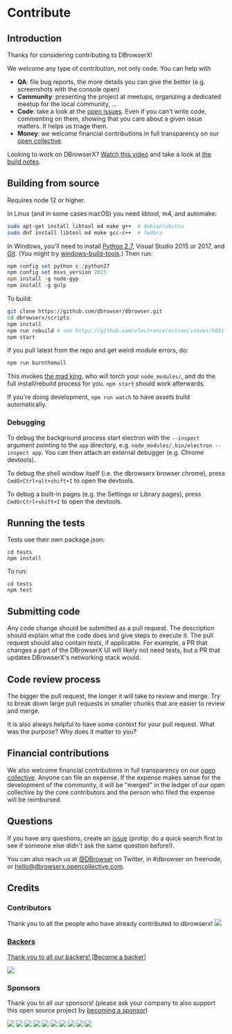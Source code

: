 # Contribute

## Introduction

Thanks for considering contributing to DBrowserX!

We welcome any type of contribution, not only code. You can help with
- **QA**: file bug reports, the more details you can give the better (e.g. screenshots with the console open)
- **Community**: presenting the project at meetups, organizing a dedicated meetup for the local community, ...
- **Code**: take a look at the [open issues](https://github.com/dbrowser/dbrowser/issues). Even if you can't write code, commenting on them, showing that you care about a given issue matters. It helps us triage them.
- **Money**: we welcome financial contributions in full transparency on our [open collective](https://opencollective.com/dbrowserx).

Looking to work on DBrowserX? [Watch this video](https://www.youtube.com/watch?v=YuE9OO-ZDYo) and take a look at [the build notes](./build-notes.md).

## Building from source

Requires node 12 or higher.

In Linux (and in some cases macOS) you need libtool, m4, and automake:

```bash
sudo apt-get install libtool m4 make g++  # debian/ubuntu
sudo dnf install libtool m4 make gcc-c++  # fedora
```

In Windows, you'll need to install [Python 2.7](https://www.python.org/downloads/release/python-2711/), Visual Studio 2015 or 2017, and [Git](https://git-scm.com/download/win). (You might try [windows-build-tools](https://www.npmjs.com/package/windows-build-tools).) Then run:

```powershell
npm config set python c:/python27
npm config set msvs_version 2015
npm install -g node-gyp
npm install -g gulp
```

To build:

```bash
git clone https://github.com/dbrowser/dbrowser.git
cd dbrowserx/scripts
npm install
npm run rebuild # see https://github.com/electron/electron/issues/5851
npm start
```

If you pull latest from the repo and get weird module errors, do:

```bash
npm run burnthemall
```

This invokes [the mad king](http://nerdist.com/wp-content/uploads/2016/05/the-mad-king-game-of-thrones.jpg), who will torch your `node_modules/`, and do the full install/rebuild process for you.
`npm start` should work afterwards.

If you're doing development, `npm run watch` to have assets build automatically.

### Debugging

To debug the background process start electron with the `--inspect` argument pointing to the `app` directory, e.g. `node_modules/.bin/electron --inspect app`.  You can then attach an external debugger (e.g. Chrome devtools).

To debug the shell window itself (i.e. the dbrowserx browser chrome), press `CmdOrCtrl+alt+shift+I` to open the devtools.

To debug a built-in pages (e.g. the Settings or Library pages), press `CmdOrCtrl+shift+I` to open the devtools.

## Running the tests

Tests use their own package.json:

```
cd tests
npm install
```

To run:

```
cd tests
npm test
```

## Submitting code

Any code change should be submitted as a pull request. The description should explain what the code does and give steps to execute it. The pull request should also contain tests, if applicable. For example, a PR that changes a part of the DBrowserX UI will likely not need tests, but a PR that updates DBrowserX's networking stack would.

## Code review process

The bigger the pull request, the longer it will take to review and merge. Try to break down large pull requests in smaller chunks that are easier to review and merge.

It is also always helpful to have some context for your pull request. What was the purpose? Why does it matter to you?

## Financial contributions

We also welcome financial contributions in full transparency on our [open collective](https://opencollective.com/dbrowserx).
Anyone can file an expense. If the expense makes sense for the development of the community, it will be "merged" in the ledger of our open collective by the core contributors and the person who filed the expense will be reimbursed.

## Questions

If you have any questions, create an [issue](https://github.com/dbrowser/dbrowser/issues) (protip: do a quick search first to see if someone else didn't ask the same question before!).

You can also reach us at [@DBrowser](https://twitter.com/dbrowser) on Twitter, in #dbrowser on freenode, or hello@dbrowserx.opencollective.com.

## Credits

### Contributors

Thank you to all the people who have already contributed to dbrowserx!
<a href="/dbrowser/dbrowserx/graphs/contributors"><img src="https://opencollective.com/dbrowserx/contributors.svg?width=890" />


### Backers

Thank you to all our backers! [[Become a backer](https://opencollective.com/dbrowserx#backer)]

<a href="https://opencollective.com/dbrowserx#backers" target="_blank"><img src="https://opencollective.com/dbrowserx/backers.svg?width=890"></a>


### Sponsors

Thank you to all our sponsors! (please ask your company to also support this open source project by [becoming a sponsor](https://opencollective.com/dbrowserx#sponsor))

<a href="https://opencollective.com/dbrowserx/sponsor/0/website" target="_blank"><img src="https://opencollective.com/dbrowserx/sponsor/0/avatar.svg"></a>
<a href="https://opencollective.com/dbrowserx/sponsor/1/website" target="_blank"><img src="https://opencollective.com/dbrowserx/sponsor/1/avatar.svg"></a>
<a href="https://opencollective.com/dbrowserx/sponsor/2/website" target="_blank"><img src="https://opencollective.com/dbrowserx/sponsor/2/avatar.svg"></a>
<a href="https://opencollective.com/dbrowserx/sponsor/3/website" target="_blank"><img src="https://opencollective.com/dbrowserx/sponsor/3/avatar.svg"></a>
<a href="https://opencollective.com/dbrowserx/sponsor/4/website" target="_blank"><img src="https://opencollective.com/dbrowserx/sponsor/4/avatar.svg"></a>
<a href="https://opencollective.com/dbrowserx/sponsor/5/website" target="_blank"><img src="https://opencollective.com/dbrowserx/sponsor/5/avatar.svg"></a>
<a href="https://opencollective.com/dbrowserx/sponsor/6/website" target="_blank"><img src="https://opencollective.com/dbrowserx/sponsor/6/avatar.svg"></a>
<a href="https://opencollective.com/dbrowserx/sponsor/7/website" target="_blank"><img src="https://opencollective.com/dbrowserx/sponsor/7/avatar.svg"></a>
<a href="https://opencollective.com/dbrowserx/sponsor/8/website" target="_blank"><img src="https://opencollective.com/dbrowserx/sponsor/8/avatar.svg"></a>
<a href="https://opencollective.com/dbrowserx/sponsor/9/website" target="_blank"><img src="https://opencollective.com/dbrowserx/sponsor/9/avatar.svg"></a>

<!-- This `CONTRIBUTING.md` is based on @nayafia's template https://github.com/nayafia/contributing-template -->
